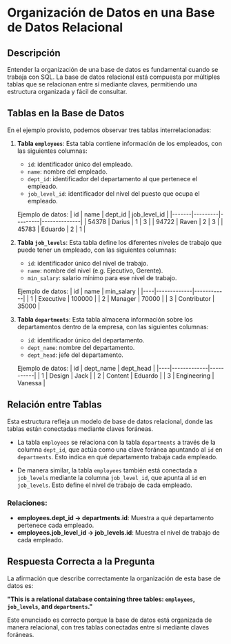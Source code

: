 # Organización de Datos en una Base de Datos Relacional

## Descripción

Entender la organización de una base de datos es fundamental cuando se trabaja con SQL. La base de datos relacional está compuesta por múltiples tablas que se relacionan entre sí mediante claves, permitiendo una estructura organizada y fácil de consultar.

## Tablas en la Base de Datos

En el ejemplo provisto, podemos observar tres tablas interrelacionadas:

1. **Tabla `employees`**:
   Esta tabla contiene información de los empleados, con las siguientes columnas:
   - `id`: identificador único del empleado.
   - `name`: nombre del empleado.
   - `dept_id`: identificador del departamento al que pertenece el empleado.
   - `job_level_id`: identificador del nivel del puesto que ocupa el empleado.
   
   Ejemplo de datos:
   | id    | name    | dept_id | job_level_id |
   |-------|---------|---------|--------------|
   | 54378 | Darius  | 1       | 3            |
   | 94722 | Raven   | 2       | 3            |
   | 45783 | Eduardo | 2       | 1            |

2. **Tabla `job_levels`**:
   Esta tabla define los diferentes niveles de trabajo que puede tener un empleado, con las siguientes columnas:
   - `id`: identificador único del nivel de trabajo.
   - `name`: nombre del nivel (e.g. Ejecutivo, Gerente).
   - `min_salary`: salario mínimo para ese nivel de trabajo.
   
   Ejemplo de datos:
   | id | name        | min_salary |
   |----|-------------|------------|
   | 1  | Executive   | 100000     |
   | 2  | Manager     | 70000      |
   | 3  | Contributor | 35000      |

3. **Tabla `departments`**:
   Esta tabla almacena información sobre los departamentos dentro de la empresa, con las siguientes columnas:
   - `id`: identificador único del departamento.
   - `dept_name`: nombre del departamento.
   - `dept_head`: jefe del departamento.
   
   Ejemplo de datos:
   | id | dept_name   | dept_head |
   |----|-------------|-----------|
   | 1  | Design      | Jack      |
   | 2  | Content     | Eduardo   |
   | 3  | Engineering | Vanessa   |

## Relación entre Tablas

Esta estructura refleja un modelo de base de datos relacional, donde las tablas están conectadas mediante claves foráneas.

- La tabla `employees` se relaciona con la tabla `departments` a través de la columna `dept_id`, que actúa como una clave foránea apuntando al `id` en `departments`. Esto indica en qué departamento trabaja cada empleado.
  
- De manera similar, la tabla `employees` también está conectada a `job_levels` mediante la columna `job_level_id`, que apunta al `id` en `job_levels`. Esto define el nivel de trabajo de cada empleado.

### Relaciones:

- **employees.dept_id → departments.id**: Muestra a qué departamento pertenece cada empleado.
- **employees.job_level_id → job_levels.id**: Muestra el nivel de trabajo de cada empleado.

## Respuesta Correcta a la Pregunta

La afirmación que describe correctamente la organización de esta base de datos es:

**"This is a relational database containing three tables: `employees`, `job_levels`, and `departments`."**

Este enunciado es correcto porque la base de datos está organizada de manera relacional, con tres tablas conectadas entre sí mediante claves foráneas.